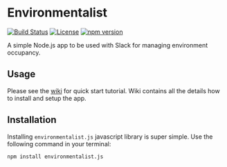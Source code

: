 # Environmentalist
[![Build Status](https://travis-ci.org/ibalosh/environmentalist.js.svg?branch=master)](https://travis-ci.org/ibalosh/environmentalist.js)
[![License](http://img.shields.io/badge/license-MIT-blue.svg?style=flat)](http://www.opensource.org/licenses/MIT)
[![npm version](https://badge.fury.io/js/environmentalist.js.svg)](https://badge.fury.io/js/environmentalist.js)

A simple Node.js app to be used with Slack for managing environment occupancy.

## Usage

Please see the [wiki](https://github.com/ibalosh/environmentalist.js/wiki) for quick start tutorial. Wiki contains all the 
details how to install and setup the app. 

## Installation

Installing `environmentalist.js` javascript library is super simple. Use the following command in your terminal:

```bash
npm install environmentalist.js
```

 
